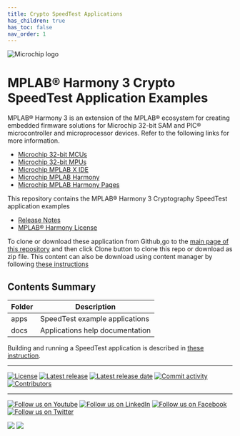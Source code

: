 ```yaml
---
title: Crypto SpeedTest Applications
has_children: true
has_toc: false
nav_order: 1
---
```


![Microchip logo](https://raw.githubusercontent.com/wiki/Microchip-MPLAB-Harmony/Microchip-MPLAB-Harmony.github.io/images/microchip_logo.png)

# MPLAB® Harmony 3 Crypto SpeedTest Application Examples

MPLAB® Harmony 3 is an extension of the MPLAB® ecosystem for creating
embedded firmware solutions for Microchip 32-bit SAM and PIC® microcontroller
and microprocessor devices. Refer to the following links for more information.

- [Microchip 32-bit MCUs](https://www.microchip.com/design-centers/32-bit)
- [Microchip 32-bit MPUs](https://www.microchip.com/design-centers/32-bit-mpus)
- [Microchip MPLAB X IDE](https://www.microchip.com/mplab/mplab-x-ide)
- [Microchip MPLAB Harmony](https://www.microchip.com/mplab/mplab-harmony)
- [Microchip MPLAB Harmony Pages](https://microchip-mplab-harmony.github.io/)

This repository contains the MPLAB® Harmony 3 Cryptography SpeedTest application examples

- [Release Notes](release_notes.md)
- [MPLAB® Harmony License](mplab_harmony_license.md)

To clone or download these application from Github,go to the [main page of this repository](https://bitbucket.microchip.com/projects/MH3/repos/crypto_apps_speed_test) and then click Clone button to clone this repo or download as zip file. This content can also be download using content manager by following [these instructions](https://github.com/Microchip-MPLAB-Harmony/contentmanager/wiki)

## Contents Summary

| Folder     | Description                             |
| ---        | ---                                     |
| apps       | SpeedTest example applications    |
| docs       | Applications help documentation         |

Building and running a SpeedTest application is described in [these instruction](./apps/docs/readme.md).
____

[![License](https://img.shields.io/badge/license-Harmony%20license-orange.svg)](https://github.com/Microchip-MPLAB-Harmony/bootloader_apps_uart/blob/master/mplab_harmony_license.md)
[![Latest release](https://img.shields.io/github/release/Microchip-MPLAB-Harmony/bootloader_apps_uart.svg)](https://github.com/Microchip-MPLAB-Harmony/bootloader_apps_uart/releases/latest)
[![Latest release date](https://img.shields.io/github/release-date/Microchip-MPLAB-Harmony/bootloader_apps_uart.svg)](https://github.com/Microchip-MPLAB-Harmony/bootloader_apps_uart/releases/latest)
[![Commit activity](https://img.shields.io/github/commit-activity/y/Microchip-MPLAB-Harmony/bootloader_apps_uart.svg)](https://github.com/Microchip-MPLAB-Harmony/bootloader_apps_uart/graphs/commit-activity)
[![Contributors](https://img.shields.io/github/contributors-anon/Microchip-MPLAB-Harmony/bootloader_apps_uart.svg)]()

____

[![Follow us on Youtube](https://img.shields.io/badge/Youtube-Follow%20us%20on%20Youtube-red.svg)](https://www.youtube.com/user/MicrochipTechnology)
[![Follow us on LinkedIn](https://img.shields.io/badge/LinkedIn-Follow%20us%20on%20LinkedIn-blue.svg)](https://www.linkedin.com/company/microchip-technology)
[![Follow us on Facebook](https://img.shields.io/badge/Facebook-Follow%20us%20on%20Facebook-blue.svg)](https://www.facebook.com/microchiptechnology/)
[![Follow us on Twitter](https://img.shields.io/twitter/follow/MicrochipTech.svg?style=social)](https://twitter.com/MicrochipTech)

[![](https://img.shields.io/github/stars/Microchip-MPLAB-Harmony/bootloader_apps_uart.svg?style=social)]()
[![](https://img.shields.io/github/watchers/Microchip-MPLAB-Harmony/bootloader_apps_uart.svg?style=social)]()
